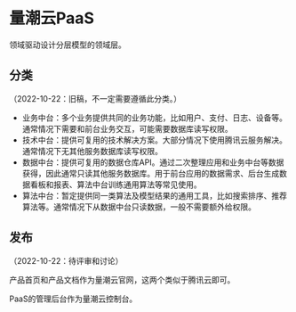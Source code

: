 # 量潮云PaaS

领域驱动设计分层模型的领域层。

## 分类

（2022-10-22：旧稿，不一定需要遵循此分类。）

- 业务中台：多个业务提供共同的业务功能，比如用户、支付、日志、设备等。通常情况下需要和前台业务交互，可能需要数据库读写权限。
- 技术中台：提供可复用的技术解决方案。大部分情况下使用腾讯云服务解决。通常情况下无其他服务数据库读写权限。
- 数据中台：提供可复用的数据仓库API。通过二次整理应用和业务中台等数据获得，因此通常只读其他服务数据库。用于前台应用的数据需求、后台生成数据看板和报表、算法中台训练通用算法等常见使用。
- 算法中台：暂定提供同一类算法及模型结果的通用工具，比如搜索排序、推荐算法等。通常情况下从数据中台只读数据，一般不需要额外给权限。

## 发布

（2022-10-22：待评审和讨论）

产品首页和产品文档作为量潮云官网，这两个类似于腾讯云即可。

PaaS的管理后台作为量潮云控制台。
